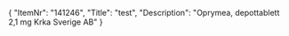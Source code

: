 {
  "ItemNr": "141246",
  "Title": "test",
  "Description": "Oprymea, depottablett 2,1 mg Krka Sverige AB"
}